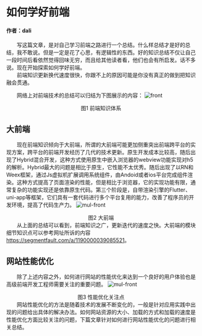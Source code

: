 # 如何学好前端

  #### 作者：dali
  &emsp;&emsp;写这篇文章，是对自己学习前端之路进行一个总结。什么样总结才是好的总结，我不敢说。但是一定是花了心思，有逻辑性的东西。好的知识总结不仅让自己一段时间后看依然觉得回味无穷，而且给其他读者看，他们也会有所启发。话不多说。现在开始探索如何学好前端。  
  &emsp;&emsp;前端知识更新换代速度很快，你跟不上的原因可能是你没有真正的做到把知识融会贯通。  
  
  &emsp;&emsp;网络上对前端技术的总结可以归结为下图展示的内容：
    <img :src="$withBase('/前端体系.png')" alt="front">
    <center>图1 前端知识体系</center>
## 大前端
  &emsp;&emsp;现在前端知识倾向于大前端，所谓的大前端可能更加侧重突出前端跨平台的实现方案，跨平台的前端开发经历了几代的技术更新。原生开发成本比较高，随后出现了Hybrid混合开发，这种方式使用原生中嵌入浏览器的webview功能实现对h5的解析。Hybrid最大的问题是相比于原生，它性能不太优秀。随后出现了以RN和Weex框架，通过Js虚拟机扩展调用系统组件，由Andoid或者ios平台完成组件渲染。这种方式提高了页面渲染的性能，但是相比于浏览器，它的实现功能有限，通常复杂的功能实现还是依靠原生代码。第三个阶段是，自带渲染引擎的Flutter、uni-app等框架，它们具有一套代码进行多个平台复用的能力，改善了程序员的开发环境，提高了代码生产力。
    <img :src="$withBase('/大前端.png')" alt="mul-front">
    <center>图2 大前端</center>
  &emsp;&emsp;从上面的总结可以看到，前端知识之广，更新迭代的速度之快。大前端的模块细节知识点可以参考网址所诉的内容<https://segmentfault.com/a/1190000039085521>。
  ## 网站性能优化
  &emsp;&emsp;除了上述内容之外，如何进行网站的性能优化来达到一个良好的用户体验也是高级前端开发工程师需要关注的重要问题。
   <img :src="$withBase('/网站性能优化关注点.png')" alt="mul-front">
   <center>图3 性能优化关注点</center>
  &emsp;&emsp;网站性能优化的方法是随着技术的发展不断变化的，一般是针对应用实践中出现的问题给出具体的解决办法。如何网站资源的大小、加载的方式和加载的速度是性能优化方面比较关注的问题，下篇文章针对如何进行网站性能优化的问题进行相关总结。  
  